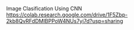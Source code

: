 Image Clasification Using CNN 
https://colab.research.google.com/drive/1F5Zbp-2kb8QvRFdDMlBPPoW4NUs7yj7d?usp=sharing

